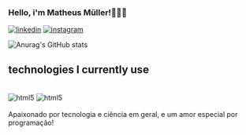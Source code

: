 
### Hello, i'm Matheus Müller!👾👨‍💻

[![linkedin](https://img.shields.io/badge/LinkedIn-0077B5?style=for-the-badge&logo=linkedin&logoColor=white)](https://www.linkedin.com/in/matheus-m%C3%BCller-5b5bb0215/)
[![instagram](https://img.shields.io/badge/Instagram-E4405F?style=for-the-badge&logo=instagram&logoColor=white)](https://www.linkedin.com/in/matheus-m%C3%BCller-5b5bb0215/)

![Anurag's GitHub stats](https://github-readme-stats.vercel.app/api?username=Matheus-Muller-Dev&show_icons=true&theme=radical)

## technologies I currently use

<div style="display: inline_block"></br>
<img align="center" alt="html5" src="https://img.shields.io/badge/HTML-239120?style=for-the-badge&logo=html5&logoColor=white">
<img align="center" alt="html5" src="https://img.shields.io/badge/JavaScript-323330?style=for-the-badge&logo=javascript&logoColor=F7DF1E">
</div><br>
Apaixonado por tecnologia e ciência em geral, e um amor especial por programação!
